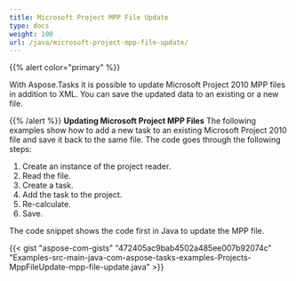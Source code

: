 ```yaml
---
title: Microsoft Project MPP File Update
type: docs
weight: 100
url: /java/microsoft-project-mpp-file-update/
---
```


{{% alert color="primary" %}} 

With Aspose.Tasks it is possible to update Microsoft Project 2010 MPP files in addition to XML. You can save the updated data to an existing or a new file.

{{% /alert %}} 
**Updating Microsoft Project MPP Files**
The following examples show how to add a new task to an existing Microsoft Project 2010 file and save it back to the same file. The code goes through the following steps:

1. Create an instance of the project reader.
1. Read the file.
1. Create a task.
1. Add the task to the project.
1. Re-calculate.
1. Save.

The code snippet shows the code first in Java to update the MPP file.

{{< gist "aspose-com-gists" "472405ac9bab4502a485ee007b92074c" "Examples-src-main-java-com-aspose-tasks-examples-Projects-MppFileUpdate-mpp-file-update.java" >}}
